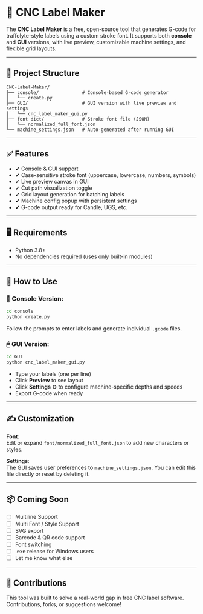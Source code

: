 
# 🪪 CNC Label Maker

The **CNC Label Maker** is a free, open-source tool that generates G-code for traffolyte-style labels using a custom stroke font. It supports both **console** and **GUI** versions, with live preview, customizable machine settings, and flexible grid layouts.

---

## 📁 Project Structure

```
CNC-Label-Maker/
├── console/                # Console-based G-code generator
│   └── create.py
├── GUI/                    # GUI version with live preview and settings
│   └── cnc_label_maker_gui.py
├── font dict/              # Stroke font file (JSON)
│   └── normalized_full_font.json
└── machine_settings.json   # Auto-generated after running GUI
```

---

## ✅ Features

- ✔ Console & GUI support
- ✔ Case-sensitive stroke font (uppercase, lowercase, numbers, symbols)
- ✔ Live preview canvas in GUI
- ✔ Cut path visualization toggle
- ✔ Grid layout generation for batching labels
- ✔ Machine config popup with persistent settings
- ✔ G-code output ready for Candle, UGS, etc.

---

## 🖥️ Requirements

- Python 3.8+
- No dependencies required (uses only built-in modules)

---

## 🚀 How to Use

### 🔧 Console Version:
```bash
cd console
python create.py
```
Follow the prompts to enter labels and generate individual `.gcode` files.

### 🖱 GUI Version:
```bash
cd GUI
python cnc_label_maker_gui.py
```
- Type your labels (one per line)
- Click **Preview** to see layout
- Click **Settings** ⚙️ to configure machine-specific depths and speeds
- Export G-code when ready

---

## ✍️ Customization

**Font**:  
Edit or expand `font/normalized_full_font.json` to add new characters or styles.

**Settings**:  
The GUI saves user preferences to `machine_settings.json`. You can edit this file directly or reset by deleting it.

---

## 📦 Coming Soon

- [ ] Multiline Support
- [ ] Multi Font / Style Support
- [ ] SVG export
- [ ] Barcode & QR code support
- [ ] Font switching
- [ ] .exe release for Windows users
- [ ] Let me know what else  

---

## 🤝 Contributions

This tool was built to solve a real-world gap in free CNC label software. Contributions, forks, or suggestions welcome!
